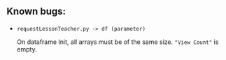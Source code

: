 ## Known bugs:
- `requestLessonTeacher.py -> df (parameter)`

    On dataframe Init, all arrays must be of the same size. `"View Count"` is empty.
